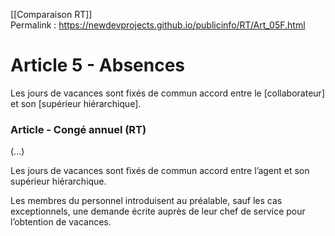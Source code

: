 [[Comparaison RT]]  
Permalink : https://newdevprojects.github.io/publicinfo/RT/Art_05F.html

# Article 5 - Absences

Les jours de vacances sont fixés de commun accord entre le [collaborateur] et son [supérieur hiérarchique].

### Article - Congé annuel (RT)

(...) 

Les jours de vacances sont fixés de commun accord entre l’agent et son supérieur hiérarchique.  

Les membres du personnel introduisent au préalable, sauf les cas exceptionnels, une demande écrite auprès de leur chef de service pour l’obtention de vacances. 


